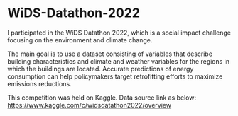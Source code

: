 # WiDS-Datathon-2022

I participated in the WiDS Datathon 2022, which is a social impact challenge focusing on the environment and climate change.

The main goal is to use a dataset consisting of variables that describe building characteristics and climate and weather variables for the regions in which the buildings are located. Accurate predictions of energy consumption can help policymakers target retrofitting efforts to maximize emissions reductions.

This competition was held on Kaggle. Data source link as below:
https://www.kaggle.com/c/widsdatathon2022/overview

